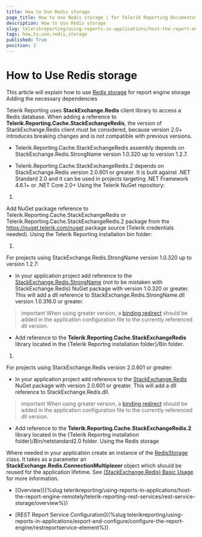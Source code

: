 ```yaml
---
title: How to Use Redis storage
page_title: How to Use Redis storage | for Telerik Reporting Documentation
description: How to Use Redis storage
slug: telerikreporting/using-reports-in-applications/host-the-report-engine-remotely/telerik-reporting-rest-services/rest-service-storage/how-to-use-redis-storage
tags: how,to,use,redis,storage
published: True
position: 2
---
```


# How to Use Redis storage



This article will explain how to use
        [Redis storage](http://redis.io/)        for report engine storage
      Adding the necessary dependencies

Telerik Reporting uses __StackExchange.Redis__ client library to access a Redis database.
          When adding a reference to __Telerik.Reporting.Cache.StackExchangeRedis__, the version of StackExchange.Redis client must be considered,
          because version 2.0+ introduces breaking changes and is not compatible with previous versions.
        

* Telerik.Reporting.Cache.StackExchangeRedis assembly depends on StackExchange.Redis.StrongName version 1.0.320 up to version 1.2.7.
            

* Telerik.Reporting.Cache.StackExchangeRedis.2 depends on StackExchange.Redis version 2.0.601 or greater.
              It is built against .NET Standard 2.0 and it can be used in projects targeting .NET Framework 4.6.1+ or .NET Core 2.0+
            Using the Telerik NuGet repository:

1. 

Add NuGet package reference to Telerik.Reporting.Cache.StackExchangeRedis or Telerik.Reporting.Cache.StackExchangeRedis.2 package from the https://nuget.telerik.com/nuget package source (Telerik credentials needed).
                Using the Telerik Reporting installation bin folder:

1. 

For projects using StackExchange.Redis.StrongName version 1.0.320 up to version 1.2.7:
                

* In your application project add reference to the
                      [StackExchange.Redis.StrongName](https://www.nuget.org/packages/StackExchange.Redis.StrongName)                      (not to be mistaken with StackExchange.Redis) NuGet package with version 1.0.320 or greater.
                      This will add a dll reference to StackExchange.Redis.StrongName.dll version 1.0.316.0 or greater.
                    

>important When using greater version, a [binding redirect](https://msdn.microsoft.com/en-us/library/eftw1fys(v=vs.110).aspx) should be added in the application configuration file to the currently referenced dll version.                      


* Add reference to the
                      __Telerik.Reporting.Cache.StackExchangeRedis__                      library located in the {Telerik Reportng installation folder}/Bin folder.
                    

1. 

For projects using StackExchange.Redis version 2.0.601 or greater:
                

* In your application project add reference to the
                      [StackExchange.Redis](https://www.nuget.org/packages/StackExchange.Redis)                      NuGet package with version 2.0.601 or greater.
                      This will add a dll reference to StackExchange.Redis.dll.
                    

>important When using greater version, a [binding redirect](https://msdn.microsoft.com/en-us/library/eftw1fys(v=vs.110).aspx) should be added in the application configuration file to the currently referenced dll version.                      


* Add reference to the
                      __Telerik.Reporting.Cache.StackExchangeRedis.2__                      library located in the {Telerik Reportng installation folder}/Bin/netstandard2.0 folder.
                    Using the Redis storage

Where needed in your application create an instance of the
          [RedisStorage](/reporting/api/Telerik.Reporting.Cache.StackExchangeRedis.RedisStorage)          class. It takes as a parameter an __StackExchange.Redis.ConnectionMultiplexer__          object which should be reused for the application lifetime. See
          [(StackExchange.Redis) Basic Usage](https://github.com/StackExchange/StackExchange.Redis/blob/master/docs/Basics.md) for more information.
        

 * [Overview]({%slug telerikreporting/using-reports-in-applications/host-the-report-engine-remotely/telerik-reporting-rest-services/rest-service-storage/overview%})

 * [REST Report Service Configuration]({%slug telerikreporting/using-reports-in-applications/export-and-configure/configure-the-report-engine/restreportservice-element%})
